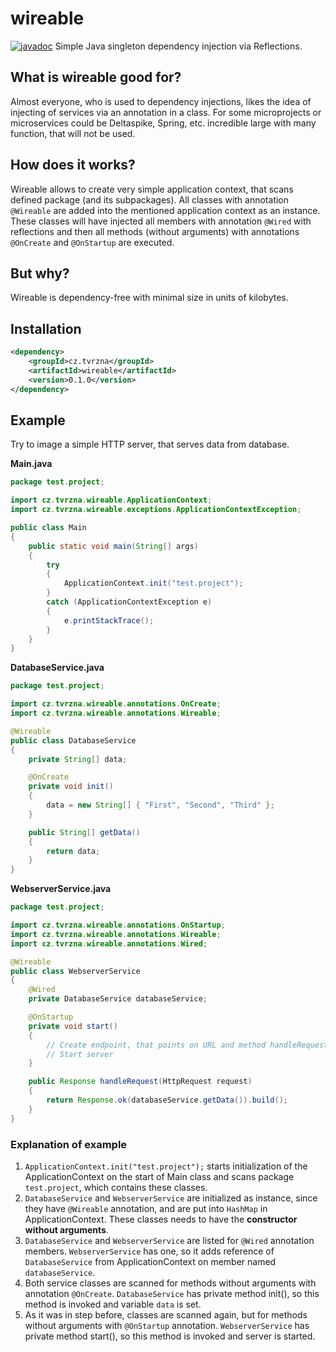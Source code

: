# wireable
[![javadoc](https://javadoc.io/badge2/cz.tvrzna/wireable/0.1.0/javadoc.svg)](https://javadoc.io/doc/cz.tvrzna/wireable/0.1.0) 
Simple Java singleton dependency injection via Reflections.

## What is wireable good for?
Almost everyone, who is used to dependency injections, likes the idea of injecting of services via an annotation in a class. For some microprojects or microservices could be Deltaspike, Spring, etc. incredible large with many function, that will not be used.

## How does it works?
Wireable allows to create very simple application context, that scans defined package (and its subpackages). All classes with annotation `@Wireable` are added into the mentioned application context as an instance. These classes will have injected all members with annotation `@Wired` with reflections and then all methods (without arguments) with annotations `@OnCreate` and `@OnStartup` are executed.

## But why?
Wireable is dependency-free with minimal size in units of kilobytes.

## Installation
```xml
<dependency>
    <groupId>cz.tvrzna</groupId>
    <artifactId>wireable</artifactId>
    <version>0.1.0</version>
</dependency>
```

## Example
Try to image a simple HTTP server, that serves data from database.

__Main.java__
```java
package test.project;

import cz.tvrzna.wireable.ApplicationContext;
import cz.tvrzna.wireable.exceptions.ApplicationContextException;

public class Main
{
	public static void main(String[] args)
	{
		try
		{
			ApplicationContext.init("test.project");
		}
		catch (ApplicationContextException e)
		{
			e.printStackTrace();
		}
	}
}
```

__DatabaseService.java__
```java
package test.project;

import cz.tvrzna.wireable.annotations.OnCreate;
import cz.tvrzna.wireable.annotations.Wireable;

@Wireable
public class DatabaseService
{
	private String[] data;

	@OnCreate
	private void init()
	{
		data = new String[]	{ "First", "Second", "Third" };
	}

	public String[] getData()
	{
		return data;
	}
}

```

__WebserverService.java__
```java
package test.project;

import cz.tvrzna.wireable.annotations.OnStartup;
import cz.tvrzna.wireable.annotations.Wireable;
import cz.tvrzna.wireable.annotations.Wired;

@Wireable
public class WebserverService
{
	@Wired
	private DatabaseService databaseService;

	@OnStartup
	private void start()
	{
		// Create endpoint, that points on URL and method handleRequest
		// Start server
	}

	public Response handleRequest(HttpRequest request)
	{
		return Response.ok(databaseService.getData()).build();
	}
}
```

### Explanation of example
 1. `ApplicationContext.init("test.project");` starts initialization of the ApplicationContext on the start of Main class and scans package `test.project`, which contains these classes.
 2. `DatabaseService` and `WebserverService` are initialized as instance, since they have `@Wireable` annotation, and are put into `HashMap` in ApplicationContext. These classes needs to have the **constructor without arguments**.
 3. `DatabaseService` and `WebserverService` are listed for `@Wired` annotation members. `WebserverService` has one, so it adds reference of `DatabaseService` from ApplicationContext on member named `databaseService`.
 4. Both service classes are scanned for methods without arguments with annotation `@OnCreate`. `DatabaseService` has private method init(), so this method is invoked and variable `data` is set.
 5. As it was in step before, classes are scanned again, but for methods without arguments with `@OnStartup` annotation. `WebserverService` has private method start(), so this method is invoked and server is started.
